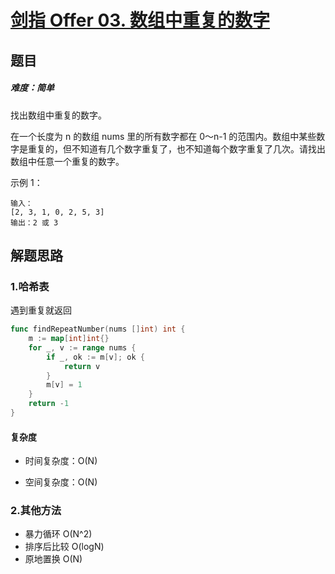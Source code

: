 # [剑指 Offer 03. 数组中重复的数字](https://leetcode-cn.com/problems/shu-zu-zhong-zhong-fu-de-shu-zi-lcof/)

## 题目

##### 难度：简单

找出数组中重复的数字。


在一个长度为 n 的数组 nums 里的所有数字都在 0～n-1 的范围内。数组中某些数字是重复的，但不知道有几个数字重复了，也不知道每个数字重复了几次。请找出数组中任意一个重复的数字。



示例 1：

~~~
输入：
[2, 3, 1, 0, 2, 5, 3]
输出：2 或 3 
~~~



## 解题思路

### 1.哈希表

遇到重复就返回

~~~go
func findRepeatNumber(nums []int) int {
	m := map[int]int{}
	for _, v := range nums {
		if _, ok := m[v]; ok {
			return v
		}
		m[v] = 1
	}
	return -1
}
~~~

#### 复杂度

- 时间复杂度：O(N)

- 空间复杂度：O(N)

### 2.其他方法
- 暴力循环 O(N^2)
- 排序后比较 O(logN)
- 原地置换 O(N)